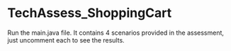 # TechAssess_ShoppingCart


Run the main.java file.
It contains 4 scenarios provided in the assessment, just uncomment each to see the results.
